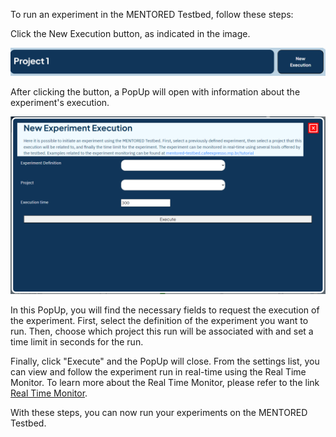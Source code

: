 To run an experiment in the MENTORED Testbed, follow these steps:

Click the New Execution button, as indicated in the image.

![New Execution button](img/experiment-execution-page-new-execution.png "New Execution button")

After clicking the button, a PopUp will open with information about the experiment's execution.

![New Execution PopUp](img/experiment-execution-popup.png "New Execution PopUp")

In this PopUp, you will find the necessary fields to request the execution of the experiment. First, select the definition of the experiment you want to run. Then, choose which project this run will be associated with and set a time limit in seconds for the run.

Finally, click "Execute" and the PopUp will close. From the settings list, you can view and follow the experiment run in real-time using the Real Time Monitor. To learn more about the Real Time Monitor, please refer to the link [Real Time Monitor](monitoring.md).

With these steps, you can now run your experiments on the MENTORED Testbed.